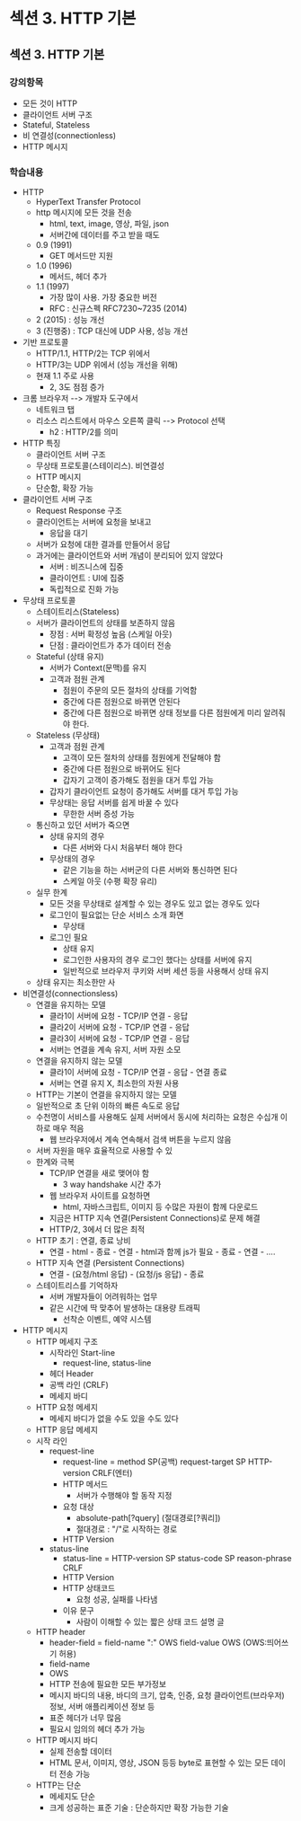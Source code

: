 # 섹션 3. HTTP 기본

## 섹션 3. HTTP 기본

### 강의항목

* 모든 것이 HTTP
* 클라이언트 서버 구조
* Stateful, Stateless
* 비 연결성\(connectionless\)
* HTTP 메시지

### 학습내용

* HTTP
  * HyperText Transfer Protocol
  * http 메시지에 모든 것을 전송
    * html, text, image, 영상, 파일, json
    * 서버간에 데이터를 주고 받을 때도
  * 0.9 \(1991\)
    * GET 메서드만 지원
  * 1.0 \(1996\)
    * 메서드, 헤더 추가
  * 1.1 \(1997\)
    * 가장 많이 사용. 가장 중요한 버전
    * RFC : 신규스펙 RFC7230~7235 \(2014\)
  * 2 \(2015\) : 성능 개선
  * 3 \(진행중\) : TCP 대신에 UDP 사용, 성능 개선
* 기반 프로토콜
  * HTTP/1.1, HTTP/2는 TCP 위에서
  * HTTP/3는 UDP 위에서 \(성능 개선을 위해\)
  * 현재 1.1 주로 사용
    * 2, 3도 점점 증가
* 크롬 브라우저 --&gt; 개발자 도구에서
  * 네트워크 탭
  * 리소스 리스트에서 마우스 오른쪽 클릭 --&gt; Protocol 선택
    * h2 : HTTP/2를 의미
* HTTP 특징
  * 클라이언트 서버 구조
  * 무상태 프로토콜\(스테이리스\). 비연결성
  * HTTP 메시지
  * 단순함, 확장 가능
* 클라이언트 서버 구조
  * Request Response 구조
  * 클라이언트는 서버에 요청을 보내고
    * 응답을 대기
  * 서버가 요청에 대한 결과를 만들어서 응답
  * 과거에는 클라이언트와 서버 개념이 분리되어 있지 않았다
    * 서버 : 비즈니스에 집중
    * 클라이언트 : UI에 집중
    * 독립적으로 진화 가능
* 무상태 프로토콜
  * 스테이트리스\(Stateless\)
  * 서버가 클라이언트의 상태를 보존하지 않음
    * 장점 : 서버 확정성 높음 \(스케일 아웃\)
    * 단점 : 클라이언트가 추가 데이터 전송
  * Stateful \(상태 유지\)
    * 서버가 Context\(문맥\)를 유지
    * 고객과 점원 관계
      * 점원이 주문의 모든 절차의 상태를 기억함
      * 중간에 다른 점원으로 바뀌면 안된다
      * 중간에 다른 점원으로 바뀌면 상태 정보를 다른 점원에게 미리 알려줘야 한다.
  * Stateless \(무상태\)
    * 고객과 점원 관계
      * 고객이 모든 절차의 상태를 점원에게 전달해야 함
      * 중간에 다른 점원으로 바뀌어도 된다
      * 갑자기 고객이 증가해도 점원을 대거 투입 가능
    * 갑자기 클라이언트 요청이 증가해도 서버를 대거 투입 가능
    * 무상태는 응답 서버를 쉽게 바꿀 수 있다
      * 무한한 서버 증성 가능
  * 통신하고 있던 서버가 죽으면
    * 상태 유지의 경우
      * 다른 서버와 다시 처음부터 해야 한다
    * 무상태의 경우
      * 같은 기능을 하는 서버군의 다른 서버와 통신하면 된다
      * 스케일 아웃 \(수평 확장 유리\)
  * 실무 한계
    * 모든 것을 무상태로 설계할 수 있는 경우도 있고 없는 경우도 있다
    * 로그인이 필요없는 단순 서비스 소개 화면
      * 무상태
    * 로그인 필요
      * 상태 유지
      * 로그인한 사용자의 경우 로그인 했다는 상태를 서버에 유지
      * 일반적으로 브라우저 쿠키와 서버 세션 등을 사용해서 상태 유지
  * 상태 유지는 최소한만 사
* 비연결성\(connectionsless\)
  * 연결을 유지하는 모델
    * 클라1이 서버에 요청 - TCP/IP 연결 - 응답
    * 클라2이 서버에 요청 - TCP/IP 연결 - 응답
    * 클라3이 서버에 요청 - TCP/IP 연결 - 응답
    * 서버는 연결을 계속 유지, 서버 자원 소모
  * 연결을 유지하지 않는 모델
    * 클라1이 서버에 요청 - TCP/IP 연결 - 응답 - 연결 종료
    * 서버는 연결 유지 X, 최소한의 자원 사용
  * HTTP는 기본이 연결을 유지하지 않는 모델
  * 일반적으로 초 단위 이하의 빠른 속도로 응답
  * 수천명이 서비스를 사용해도 실제 서버에서 동시에 처리하는 요청은 수십개 이하로 매우 적음
    * 웹 브라우저에서 계속 연속해서 검색 버튼을 누르지 않음
  * 서버 자원을 매우 효율적으로 사용할 수 있
  * 한계와 극복
    * TCP/IP 연결을 새로 맺어야 함
      * 3 way handshake 시간 추가
    * 웹 브라우저 사이트를 요청하면
      * html, 자바스크립트, 이미지 등 수많은 자원이 함께 다운로드
    * 지금은 HTTP 지속 연결\(Persistent Connections\)로 문제 해결
    * HTTP/2, 3에서 더 많은 최적
  * HTTP 초기 : 연결, 종료 낭비
    * 연결 - html - 종료 - 연결 - html과 함께 js가 필요 - 종료 - 연결 - ....
  * HTTP 지속 연결 \(Persistent Connections\)
    * 연결 - \(요청/html 응답\) - \(요청/js 응답\) - 종료
  * 스테이트리스를 기억하자
    * 서버 개발자들이 어려워하는 업무
    * 같은 시간에 딱 맞추어 발생하는 대용량 트래픽
      * 선착순 이벤트, 예약 시스템
* HTTP 메시지
  * HTTP 메세지 구조
    * 시작라인 Start-line
      * request-line, status-line
    * 헤더 Header
    * 공백 라인 \(CRLF\)
    * 메세지 바디
  * HTTP 요청 메세지
    * 메세지 바디가 없을 수도 있을 수도 있다
  * HTTP 응답 메세지
  * 시작 라인
    * request-line
      * request-line = method SP\(공백\) request-target SP HTTP-version CRLF\(엔터\)
      * HTTP 메서드
        * 서버가 수행해야 할 동작 지정
      * 요청 대상
        * absolute-path\[?query\] \(절대경로\[?쿼리\]\)
        * 절대경로 : "/"로 시작하는 경로
      * HTTP Version
    * status-line
      * status-line = HTTP-version SP status-code SP reason-phrase CRLF
      * HTTP Version
      * HTTP 상태코드
        * 요청 성공, 실패를 나타냄
      * 이유 문구
        * 사람이 이해할 수 있는 짧은 상태 코드 설명 글
  * HTTP header
    * header-field = field-name ":" OWS field-value OWS \(OWS:띄어쓰기 허용\)
    * field-name
    * OWS
    * HTTP 전송에 필요한 모든 부가정보
    * 메시지 바디의 내용, 바디의 크기, 압축, 인증, 요청 클라이언트\(브라우저\) 정보, 서버 애플리케이션 정보 등
    * 표준 헤더가 너무 많음
    * 필요시 임의의 헤더 추가 가능
  * HTTP 메시지 바디
    * 실제 전송할 데이터
    * HTML 문서, 이미지, 영상, JSON 등등 byte로 표현할 수 있는 모든 데이터 전송 가능
  * HTTP는 단순
    * 메세지도 단순
    * 크게 성공하는 표준 기술 : 단순하지만 확장 가능한 기술

